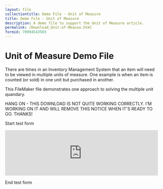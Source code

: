 ```yaml
---
layout: file
collectiontitle: Demo File - Unit of Measure
title: Demo File - Unit of Measure
description: A demo file to support the Unit of Measure article.
permalink: /Download_Unit-of-Meause.html
formid: 70994543503
---
```


# Unit of Measure Demo File
There are times in an Inventory Management System that an item will need to be viewed in multiple units of measure.  One example is when an item is counted (or sold) in one unit but purchased in another. 

This FileMaker file demonstrates one approach to solving the multiple unit quandary.

HANG ON - THIS DOWNLOAD IS NOT QUITE WORKING CORRECTLY.  I'M WORKING ON IT AND WILL REMOVE THIS NOTICE WHEN IT'S READY TO GO.  THANKS!


Start test form

<iframe frameborder='0' style='width: 100%;' src='https://app.hatchbuck.com/OnlineForm/71001040686' scrolling='auto' onload='this.height=screen.height;'></iframe>

End test form
